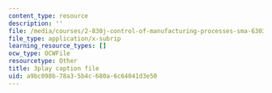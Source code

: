 ```yaml
---
content_type: resource
description: ''
file: /media/courses/2-830j-control-of-manufacturing-processes-sma-6303-spring-2008/a9bc098b78a35b4c680a6c64041d3e50_0INq0CFpXpo.srt
file_type: application/x-subrip
learning_resource_types: []
ocw_type: OCWFile
resourcetype: Other
title: 3play caption file
uid: a9bc098b-78a3-5b4c-680a-6c64041d3e50
---
```

